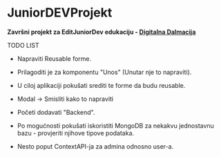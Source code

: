 # JuniorDEVProjekt
<b>Završni projekt za EditJuniorDev edukaciju - <a href="https://digitalnadalmacija.hr/">Digitalna Dalmacija</a></b>


 TODO LIST
 - Napraviti Reusable forme.
 - Prilagoditi je za komponentu "Unos" (Unutar nje to napraviti).
 - U ciloj aplikaciji pokušati srediti te forme da budu reusable.
 
 - Modal -> Smisliti kako to napraviti
 - Početi dodavati "Backend".
 - Po mogućnosti pokušati iskoristiti MongoDB za nekakvu jednostavnu bazu - provjeriti njihove tipove podataka.
 - Nesto poput ContextAPI-ja za admina odnosno user-a. 
